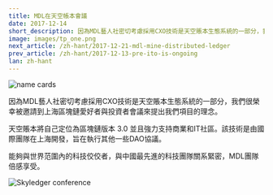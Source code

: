 ```yaml
---
title: MDL在天空帳本會議
date: 2017-12-14
short_description: 因為MDL藝人社密切考慮採用CXO技術是天空賬本生態系統的一部分，我們很榮幸被邀請到上海區塊鏈愛好者與投資者會議來提出我們項目的理念。
image: images/tp_one.png
next_article: /zh-hant/2017-12-21-mdl-mine-distributed-ledger
prev_article: /zh-hant/2017-12-13-pre-ito-is-ongoing
lan: zh-hant
---
```


![name cards](https://gateway.ipfs.io/ipfs/QmYNLsraSd5BZp9BmnEQ1woHPWdCNSvpHSFYm5m4QE4hf1/name%20cards.jpeg)

因為MDL藝人社密切考慮採用CXO技術是天空賬本生態系統的一部分，我們很榮幸被邀請到上海區塊鏈愛好者與投資者會議來提出我們項目的理念。

天空賬本將自己定位為區塊鏈版本 3.0 並且強力支持商業和IT社區。該技術是由國際團隊在上海開發，旨在執行其他一些DAO協議。

能夠與世界范圍內的科技佼佼者，與中國最先進的科技團隊關系緊密，MDL團隊倍感享受。

![Skyledger conference](https://gateway.ipfs.io/ipfs/Qmd7VLBVevfvXHRLKA3uZZvBz9SoJUZzpt2Mt7GhEXBiEt/skyledger%20conference.jpg)
